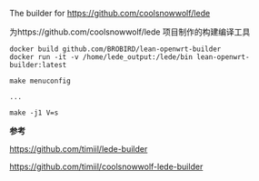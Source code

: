 The builder for https://github.com/coolsnowwolf/lede

为https://github.com/coolsnowwolf/lede 项目制作的构建编译工具

```
docker build github.com/BROBIRD/lean-openwrt-builder
docker run -it -v /home/lede_output:/lede/bin lean-openwrt-builder:latest
```

```
make menuconfig

...

make -j1 V=s
```

**参考**

https://github.com/timiil/lede-builder

https://github.com/timiil/coolsnowwolf-lede-builder
